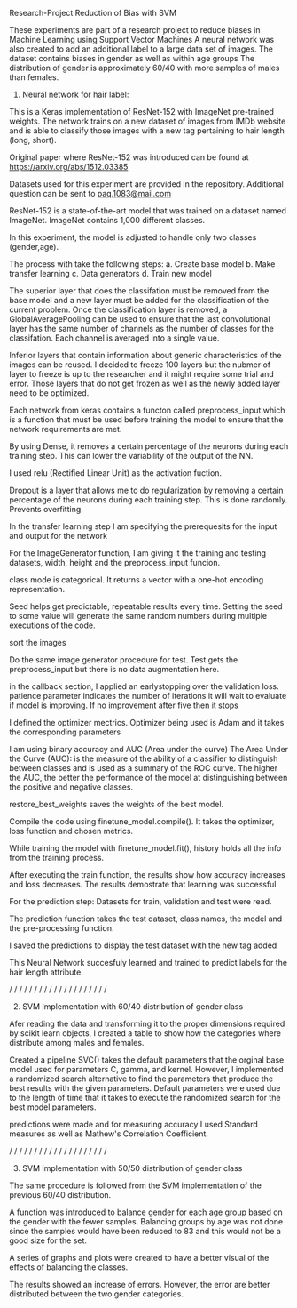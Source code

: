 Research-Project
Reduction of Bias with SVM

These experiments are part of a research project to reduce biases in Machine Learning using Support Vector Machines
A neural network was also created to add an additional label to a large data set of images.
The dataset contains biases in gender as well as within age groups
The distribution of gender is approximately 60/40 with more samples of males than females.


1. Neural network for hair label:

This is a Keras implementation of ResNet-152 with ImageNet pre-trained weights.
The network trains on a new dataset of images from IMDb website and is able to classify those images with a
new tag pertaining to hair length (long, short).

Original paper where ResNet-152 was introduced can be found at https://arxiv.org/abs/1512.03385

Datasets used for this experiment are provided in the repository. Additional question can be sent to paq.1083@mail.com

ResNet-152 is a state-of-the-art model that was trained on a dataset named ImageNet. ImageNet contains 1,000 different classes.

In this experiment, the model is adjusted to handle only two classes (gender,age).

The process with take the following steps:
a. Create base model
b. Make transfer learning
c. Data generators
d. Train new model

The superior layer that does the classifation must be removed from the base model and a new layer must be added
for the classification of the current problem. Once the classification layer is removed, a GlobalAveragePooling can
be used to ensure that the last convolutional layer has the same number of channels as the number of classes for the classifation.
Each channel is averaged into a single value.


Inferior layers that contain information about generic characteristics of the images can be reused. I decided to freeze 100 layers 
but the nubmer of layer to freeze is up to the researcher and it might require some trial and error. Those layers that do not get 
frozen as well as the newly added layer need to be optimized.


Each network from keras contains a functon called preprocess_input which is a function that must be
used before training the model to ensure that the network requirements are met.

By using Dense, it removes a certain percentage of the neurons during each training step. This can lower the variability of the output
of the NN.

I used relu (Rectified Linear Unit) as the activation fuction.

Dropout is a layer that allows me to do regularization by removing a certain percentage of the neurons
during each training step. This is done randomly. Prevents overfitting.


In the transfer learning step I am specifying the prerequesits for the input and output for the network


For the ImageGenerator function, I am giving it the training and testing datasets, width, height and the preprocess_input funcion.

class mode is categorical. It returns a vector with a one-hot encoding representation.

Seed helps get predictable, repeatable results every time.
Setting the seed to some value will generate the same random numbers during multiple executions
of the code.

sort the images

Do the same image generator procedure for test. Test gets the preprocess_input but there is no data augmentation here.

in the callback section, I applied an earlystopping over the validation loss. patience parameter indicates the number of iterations it
will wait to evaluate if model is improving. If no improvement after five then it stops

I defined the optimizer mectrics. Optimizer being used is Adam and it takes the corresponding parameters

I am using binary accuracy and AUC (Area under the curve)
The Area Under the Curve (AUC): is the measure of the ability of a classifier to distinguish between classes and is used as a summary of
the ROC curve. The higher the AUC, the better the performance of the model at distinguishing between the positive and negative classes.

restore_best_weights saves the weights of the best model.

Compile the code using finetune_model.compile(). It takes the optimizer, loss function and chosen metrics.

While training the model with finetune_model.fit(), history holds all the info from the training process.

After executing the train function, the results show how accuracy increases and loss decreases. The results demostrate that learning was successful

For the prediction step:
Datasets for train, validation and test were read.

The prediction function takes the test dataset, class names, the model and the pre-processing function.

I saved the predictions to display the test dataset with the new tag added

This Neural Network succesfuly learned and trained to predict labels for the hair length attribute.

/ / / / / / / / / / / / / / / / / / / /


2. SVM Implementation with 60/40 distribution of gender class

Afer reading the data and transforming it to the proper dimensions required by scikit learn objects, I created
a table to show how the categories where distribute among males and females.

Created a pipeline
SVC() takes the default parameters that the orginal base model used for parameters C, gamma, and kernel.
However, I implemented a randomized search alternative to find the parameters that produce the best
results with the given parameters. Default parameters were used due to the length of time that it takes
to execute the randomized search for the best model parameters.


predictions were made and for measuring accuracy I used Standard measures as well as Mathew's Correlation Coefficient.



/ / / / / / / / / / / / / / / / / / / /


3. SVM Implementation with 50/50 distribution of gender class


The same procedure is followed from the SVM implementation of the previous 60/40 distribution.

A function was introduced to balance gender for each age group based on the gender with the fewer samples.
Balancing groups by age was not done since the samples would have been reduced to 83 and this would not be
a good size for the set.

A series of graphs and plots were created to have a better visual of the effects of balancing the classes.

The results showed an increase of errors. However, the error are better distributed between the two gender categories.


